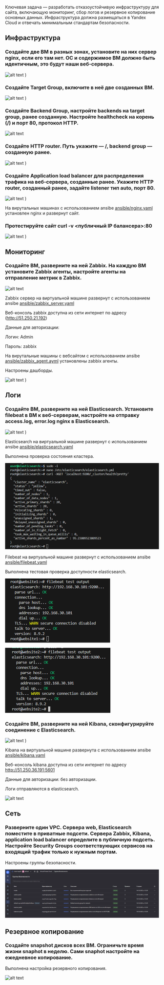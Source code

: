 Ключевая задача — разработать отказоустойчивую инфраструктуру для сайта, включающую мониторинг, сбор логов и резервное копирование основных данных. Инфраструктура должна размещаться в Yandex Cloud и отвечать минимальным стандартам безопасности.

## Инфраструктура

### Создайте две ВМ в разных зонах, установите на них сервер nginx, если его там нет. ОС и содержимое ВМ должно быть идентичным, это будут наши веб-сервера.

![alt text](https://github.com/Plavckov/plav-diplom/assets/130914025/bddf62cb-714a-42c2-818c-dc099437a654)
)

### Создайте Target Group, включите в неё две созданных ВМ.

![alt text](https://github.com/Plavckov/plav-diplom/assets/130914025/97af71c4-4f23-460b-8453-6f20f374b963)
)

### Создайте Backend Group, настройте backends на target group, ранее созданную. Настройте healthcheck на корень (/) и порт 80, протокол HTTP.

![alt text](https://github.com/Plavckov/plav-diplom/assets/130914025/63f449e7-4da4-4c4a-9370-d61c505ce6a0)


### Создайте HTTP router. Путь укажите — /, backend group — созданную ранее.

![alt text](https://github.com/Plavckov/plav-diplom/assets/130914025/47499a5f-3c2d-4ce3-89f0-e1d64208f123)
)

### Создайте Application load balancer для распределения трафика на веб-сервера, созданные ранее. Укажите HTTP router, созданный ранее, задайте listener тип auto, порт 80.

![alt text](https://github.com/Plavckov/plav-diplom/assets/130914025/f5defb28-98c5-47de-9fcf-3b805d52aca8)
)

На вирутальных машинах с использованием ansibe [ansible/nginx.yaml](Ansible/nginx.yaml) установлен nginx и развернут сайт. 

### Протестируйте сайт curl -v <публичный IP балансера>:80

![alt text](https://github.com/Plavckov/plav-diplom/assets/130914025/e6258813-f0b2-4f7c-9cec-96af6525894c)
)


## Мониторинг

### Создайте ВМ, разверните на ней Zabbix. На каждую ВМ установите Zabbix агенты, настройте агенты на отправление метрик в Zabbix.

![alt text](https://github.com/Plavckov/plav-diplom/assets/130914025/6af081b1-9726-493e-87ba-3afda07f9659)


Zabbix сервер на виртуальной машине развернут с использованием ansibe [ansible/zabbix_server.yaml](Ansible/zabbix_server.yaml)



Веб-консоль zabbix доступна из сети интернет по адресу (http://51.250.21.192)

Данные для авторизации:

Логин: Admin

Пароль: zabbix

На вирутальные машины с вебсайтом с использованием ansibe [ansible/zabbix_agent.ayml](Ansible/zabbix_agent.yaml) установлены zabbix агенты. 

Настроены дашборды.

![alt text](https://github.com/Plavckov/plav-diplom/assets/130914025/2e97c197-d5e0-4fab-9b0a-ab2cd6f1470f)
)


## Логи

### Cоздайте ВМ, разверните на ней Elasticsearch. Установите filebeat в ВМ к веб-серверам, настройте на отправку access.log, error.log nginx в Elasticsearch.

![alt text](https://github.com/Plavckov/plav-diplom/assets/130914025/79e46e6d-c46d-4eb2-ae53-c0ab0c6c0d23)
)

Elasticsearch на виртуальной машине развернут с использованием ansibe [ansible/elasticsearch.yaml](Ansible/elasticsearch.yaml)

Выполнена проверка состояния кластера.

![alt text](https://github.com/rus42/SYS-18_diplom/blob/main/img/cluster_health.png)

Filebeat на виртуальной машине развернут с использованием ansibe [ansible/filebeat.yaml](Ansible/filebeat.yaml)

Выполнена тестовая проверка доступности elasticsearch.

![alt text](https://github.com/rus42/SYS-18_diplom/blob/main/img/filebeat_test_vm1.png)

![alt text](https://github.com/rus42/SYS-18_diplom/blob/main/img/filebeat_test_vm2.png)

### Создайте ВМ, разверните на ней Kibana, сконфигурируйте соединение с Elasticsearch.

![alt text](https://github.com/Plavckov/plav-diplom/assets/130914025/49a91851-040f-48f5-bfe7-b6e38a1b4cab)
)

Kibana на виртуальной машине развернута с использованием ansibe [ansible/kibana.yaml](Ansible/kibana.yaml)

Веб-консоль kibana доступна из сети интернет по адресу http://51.250.36.191:5601

Данные для авторизации: без авторизации.

Логи отправляются в elasticsearch.

![alt text](https://github.com/Plavckov/plav-diplom/assets/130914025/48503dc8-5431-4a47-87e1-ce927cb82b17)



## Сеть

### Разверните один VPC. Сервера web, Elasticsearch поместите в приватные подсети. Сервера Zabbix, Kibana, application load balancer определите в публичную подсеть. Настройте Security Groups соответствующих сервисов на входящий трафик только к нужным портам.

Настроены группы безопасности.

![alt text](https://github.com/rus42/SYS-18_diplom/blob/main/img/security_group.png)


## Резервное копирование

### Создайте snapshot дисков всех ВМ. Ограничьте время жизни snaphot в неделю. Сами snaphot настройте на ежедневное копирование.

Выполнена настройка резервного копирования.

![alt text](https://github.com/Plavckov/plav-diplom/assets/130914025/35ae44ea-3e86-4566-8b60-6632758becb6)

